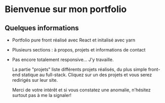 # Bienvenue sur mon portfolio

## Quelques informations
- Portfolio pure front réalisé avec React et initalisé avec yarn
- Plusieurs sections : à propos, projets et informations de contact
- Pas encore totalement responsive... J'y travaille.

  La partie "projets" liste différents projets réalisés, du plus simple front-end statique au full-stack. Cliquez sur un des projets et vous serez redirigés sur leur site.

  Merci de votre intérêt et si vous constatez une anomalie, n'hésitez surtout pas à me la signaler!
